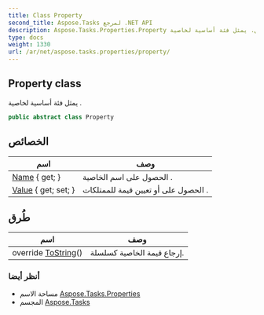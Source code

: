```yaml
---
title: Class Property
second_title: Aspose.Tasks لمرجع .NET API
description: Aspose.Tasks.Properties.Property فصل. يمثل فئة أساسية لخاصية .
type: docs
weight: 1330
url: /ar/net/aspose.tasks.properties/property/
---
```

## Property class

يمثل فئة أساسية لخاصية .

```csharp
public abstract class Property
```

## الخصائص

| اسم | وصف |
| --- | --- |
| [Name](../../aspose.tasks.properties/property/name/) { get; } | الحصول على اسم الخاصية . |
| [Value](../../aspose.tasks.properties/property/value/) { get; set; } | الحصول على أو تعيين قيمة للممتلكات . |

## طُرق

| اسم | وصف |
| --- | --- |
| override [ToString](../../aspose.tasks.properties/property/tostring/)() | إرجاع قيمة الخاصية كسلسلة. |

### أنظر أيضا

* مساحة الاسم [Aspose.Tasks.Properties](../../aspose.tasks.properties/)
* المجسم [Aspose.Tasks](../../)


